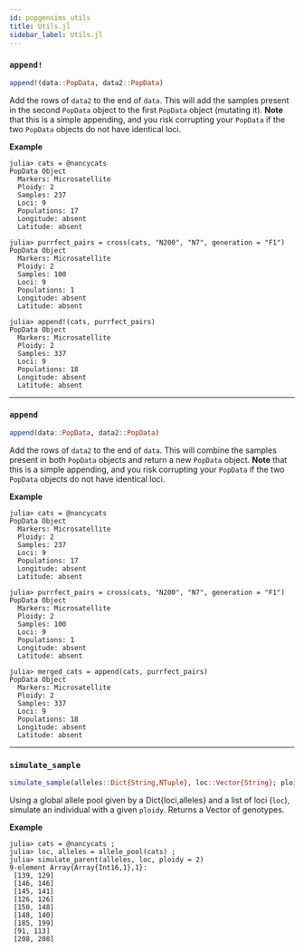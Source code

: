 ```yaml
---
id: popgensims_utils
title: Utils.jl
sidebar_label: Utils.jl
---
```


### `append!`
```julia
append!(data::PopData, data2::PopData)
```
Add the rows of `data2` to the end of `data`. This will add the samples present
in the second `PopData` object to the first `PopData` object (mutating it). 
**Note** that this is a simple appending, and you risk corrupting your `PopData` if
the two `PopData` objects do not have identical loci.

**Example**
```
julia> cats = @nancycats
PopData Object
  Markers: Microsatellite
  Ploidy: 2
  Samples: 237
  Loci: 9
  Populations: 17
  Longitude: absent
  Latitude: absent

julia> purrfect_pairs = cross(cats, "N200", "N7", generation = "F1")
PopData Object
  Markers: Microsatellite
  Ploidy: 2
  Samples: 100
  Loci: 9
  Populations: 1
  Longitude: absent
  Latitude: absent

julia> append!(cats, purrfect_pairs)
PopData Object
  Markers: Microsatellite
  Ploidy: 2
  Samples: 337
  Loci: 9
  Populations: 18
  Longitude: absent
  Latitude: absent
```
----
### `append`

```julia
append(data::PopData, data2::PopData)
```
Add the rows of `data2` to the end of `data`. This will combine the samples present
in both `PopData` objects and return a new `PopData` object. **Note** that this is 
a simple appending, and you risk corrupting your `PopData` if the two `PopData` 
objects do not have identical loci.

**Example**
```
julia> cats = @nancycats
PopData Object
  Markers: Microsatellite
  Ploidy: 2
  Samples: 237
  Loci: 9
  Populations: 17
  Longitude: absent
  Latitude: absent

julia> purrfect_pairs = cross(cats, "N200", "N7", generation = "F1")
PopData Object
  Markers: Microsatellite
  Ploidy: 2
  Samples: 100
  Loci: 9
  Populations: 1
  Longitude: absent
  Latitude: absent

julia> merged_cats = append(cats, purrfect_pairs)
PopData Object
  Markers: Microsatellite
  Ploidy: 2
  Samples: 337
  Loci: 9
  Populations: 18
  Longitude: absent
  Latitude: absent
```

-----

### `simulate_sample`
```julia
simulate_sample(alleles::Dict{String,NTuple}, loc::Vector{String}; ploidy::Int)
```
Using a global allele pool given by a Dict{loci,alleles} and a list of loci (`loc`), simulate
an individual with a given `ploidy`. Returns a Vector of genotypes.

**Example**
```
julia> cats = @nancycats ;
julia> loc, alleles = allele_pool(cats) ;
julia> simulate_parent(alleles, loc, ploidy = 2)
9-element Array{Array{Int16,1},1}:
 [139, 129]
 [146, 146]
 [145, 141]
 [126, 126]
 [150, 148]
 [148, 140]
 [185, 199]
 [91, 113]
 [208, 208]
```
